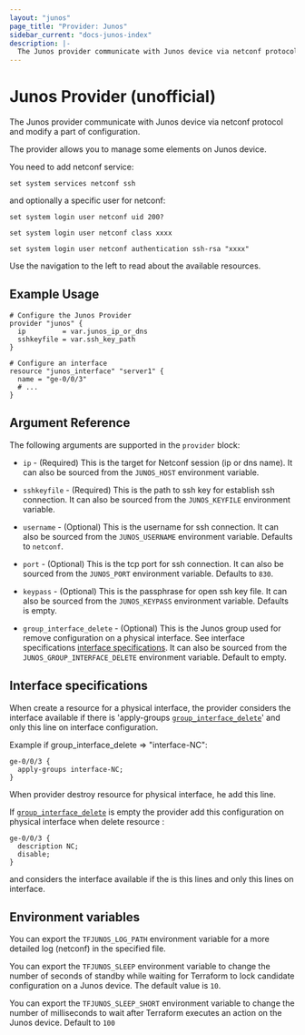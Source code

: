 ```yaml
---
layout: "junos"
page_title: "Provider: Junos"
sidebar_current: "docs-junos-index"
description: |-
  The Junos provider communicate with Junos device via netconf protocol and modify a part of configuration
---
```


# Junos Provider (unofficial)

The Junos provider communicate with Junos device via netconf protocol
and modify a part of configuration.

The provider allows you to manage some elements on Junos device.

You need to add netconf service:

```text
set system services netconf ssh
```

and optionally a specific user for netconf:

```text
set system login user netconf uid 200?

set system login user netconf class xxxx

set system login user netconf authentication ssh-rsa "xxxx"
```

Use the navigation to the left to read about the available resources.

## Example Usage

```hcl
# Configure the Junos Provider
provider "junos" {
  ip         = var.junos_ip_or_dns
  sshkeyfile = var.ssh_key_path
}

# Configure an interface
resource "junos_interface" "server1" {
  name = "ge-0/0/3"
  # ...
}
```

## Argument Reference

The following arguments are supported in the `provider` block:

* `ip` - (Required) This is the target for Netconf session (ip or dns name).
  It can also be sourced from the `JUNOS_HOST` environment variable.

* `sshkeyfile` - (Required) This is the path to ssh key for establish ssh
  connection. It can also be sourced from the `JUNOS_KEYFILE` environment
  variable.

* `username` - (Optional) This is the username for ssh connection.
  It can also be sourced from the `JUNOS_USERNAME` environment variable.
  Defaults to `netconf`.

* `port` - (Optional) This is the tcp port for ssh connection.
  It can also be sourced from the `JUNOS_PORT` environment variable.
  Defaults to `830`.

* `keypass` - (Optional) This is the passphrase for open ssh key file.
  It can also be sourced from the `JUNOS_KEYPASS` environment variable.
  Defaults is empty.

* `group_interface_delete` - (Optional) This is the Junos group used for remove configuration on a physical interface. See interface specifications [interface specifications](#interface-specifications). It can also be sourced from the `JUNOS_GROUP_INTERFACE_DELETE` environment variable. Default to empty.

## Interface specifications

When create a resource for a physical interface, the provider considers the interface available if there is 'apply-groups [`group_interface_delete`](#group_interface_delete)' and only this line on interface configuration.

Example if group_interface_delete => "interface-NC":

```text
ge-0/0/3 {
  apply-groups interface-NC;
}
```

When provider destroy resource for physical interface, he add this line.

If [`group_interface_delete`](#group_interface_delete) is empty the provider add this configuration on physical interface when delete resource :

```text
ge-0/0/3 {
  description NC;
  disable;
}
```

and considers the interface available if the is this lines and only this lines on interface.

## Environment variables

You can export the `TFJUNOS_LOG_PATH` environment variable for a more detailed log (netconf) in the specified file.

You can export the `TFJUNOS_SLEEP` environment variable to change the number of seconds of standby while waiting for Terraform to lock candidate configuration on a Junos device. The default value is `10`.

You can export the `TFJUNOS_SLEEP_SHORT` environment variable to change the number of milliseconds to wait after Terraform executes an action on the Junos device. Default to `100`
